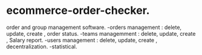 # ecommerce-order-checker.
order and group management software.
-orders management : delete, update, create , order status.
-teams managemment : delete, update, create , Salary report.
-users management : delete, update, create , decentralization.
-statistical.
